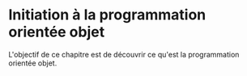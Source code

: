 # Initiation à la programmation orientée objet

L'objectif de ce chapitre est de découvrir ce qu'est la programmation orientée objet.

